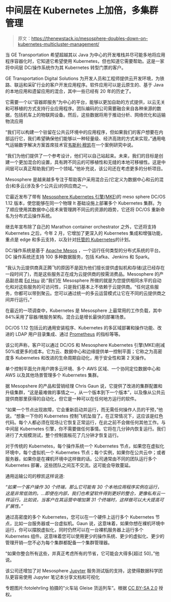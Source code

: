 # 中间层在 Kubernetes 上加倍，多集群管理

> 原文：<https://thenewstack.io/mesosphere-doubles-down-on-kubernetes-multicluster-management/>

当 GE Transportation 希望超越其以 Java 为中心的开发堆栈并尽可能多地将应用程序容器化时，它知道它希望使用 Kubernetes，但也知道它需要帮助。这是一家将中间层 DC/操作系统作为其 Kubernetes 转型门票的客户。

GE Transportation Digital Solutions 为开发人员和工程师提供云开发环境，为铁路、联运和采矿行业的客户开发应用程序。软件应用可以是云原生的、基于 Java 的本地应用和遗留应用的混合，其中一些已经有 20 年的历史了。

它需要一个以“容器即服务”为中心的平台，能够以更加自助的方式提供，以云无关和可移植的方式支持行业应用程序。团队编码的公司需要融合来自各种来源的数据，包括机车上的物联网设备。然后，这些数据将用于推动分析、网络优化和运输物流应用

“我们可以构建一个驻留在公共云环境中的应用程序，但如果我们的客户想要在内部运行它，我们希望确保他们能够以一种轻量级、经济高效的方式来实现，”通用电气运输数字解决方案首席技术官[韦斯利·穆凯](https://www.linkedin.com/in/wesleymukai/)在一个案例研究中说。

“我们为他们提供了一个参考设计，他们可以自己站起来。未来，我们的目标是创建一个更加混合的设置，具有跨不同云的可移植性和无缝的本地可移植性。这是中间层可以真正帮助我们的一个领域。”他补充说，该公司还在考虑更多的分析项目。

Mesosphere 是越来越多专注于帮助客户采用混合云(它定义为数据中心和云的混合)和多云(涉及多个公共云)的供应商之一。

它最近发布了带有 [Mesosphere Kubernetes 引擎(MKE)](https://mesosphere.com/blog/introducing-mesosphere-kubernetes-engine-mke/)的 meso sphere DC/OS 1.12 版本，使您能够在同一个物理 It 基础设施上部署多个 Kubernetes 集群。为了顺应使用其数据中心技术来管理跨不同云的资源的趋势，它还将 DC/OS 重新命名为分布式云操作系统。

继去年宣布除了自己的 Marathon container orchestrator 之外，它还将支持 Kubernetes 之后，今年 2 月，它增加了更深入的 Kubernetes 集成和增强功能，重点是 edge 和多云支持，以及针对[托管的 Kubernetes](/mesospheres-data-center-operating-system-will-offer-managed-kubernetes/)的计划。

DC/操作系统是基于 [Apache Mesos](http://mesos.apache.org/) ，一个运行任何类型的分布式系统的平台。DC 操作系统还支持 100 多种数据服务，包括 Kafka、Jenkins 和 Spark。

“我认为云提供商真正腾飞的原因不是因为他们擅长提供虚拟机和存储(这已经存在一段时间了)，而是这些服务正在成为云提供商的按需消费品。Mesosphere 的产品副总裁 [Ed Hsu](https://www.linkedin.com/in/edwardihsu/) 说:“我们在 Mesosphere 所做的就是为您提供相同水平的自动化和对这些服务的可访问性，只是我们基本上不依赖于云提供商。“任何这些服务，你都可以带到聚云。您可以通过统一的多云运营模式让它在不同的云提供商之间并行运行。”

在最近的一项调查中，Kubernetes 是 Mesosphere 上最常用的工作负载，其中 84%采用了容器/微服务架构。混合云是增长最快的部署场景。

DC/OS 1.12 包括云的通用安装程序、Kubernetes 的多区域部署和操作功能、改进的 LDAP 用户目录集成、通过 [Prometheus](https://prometheus.io/) 的指标等等。

该公司声称，客户可以通过 DC/OS 和 Mesosphere Kubernetes 引擎(MKE)削减 50%或更多的成本。它为云、数据中心和边缘提供单一控制平面；它称之为高密度多 Kubernetes 和改进的生命周期自动化，用于安全性和第 2 天操作。

单个控制平面允许用户跨多云环境、多个 AWS 区域、一个协同定位数据中心和 AWS 以及其他场景管理多个 Kubernetes 集群。

据 Mesopshere 的产品和营销经理 Chris Gaun 说，它提供了改进的集群配置和升级集群，“这是最难做的事情之一，从一个版本到下一个版本”，以及像从公共云提供商那里获得的自动化，但它是一种可以在任何地方运行的软件。

“如果一个节点出现故障，它会重新启动并运行，而无需任何操作人员的干预，”他说。“想象一下你的 Kubernetes 控制飞机坠毁了。在正常情况下，这应该是红色代码。每个人都必须在现场让它恢复正常运行，在此之前不会做任何其他工作。与中间层 Kubernetes 引擎，你不需要做任何事情。它将在几分钟内恢复运行。我们进行了大规模测试，整个控制面板花了几分钟才恢复运行。

对于传统的 Kubernetes，每个操作系统一个 Kubernetes 节点，如果您在虚拟化环境中，每个虚拟机一个 Kubernetes 节点；每个实例，如果你在公共云中；或者服务器，如果你是在裸机环境中这样做的话。公司通常由不同的团队运行多个 Kubernetes 部署，这些团队之间互不交流。这可能会导致蔓延。

通用运输公司的穆凯这样说道:

*“如果一个客户操作 30 个终端，那么它可能有 30 个本地应用程序实例在运行，这是非常低效的。…即使在内部，我们也希望软件得到更好的整合，更像私有云一样运行。比如说，当客户在其运营中增加第 31 个终端时，这样做可以大大提高可扩展性。”*

通过高密度的多个 Kubernetes，您可以在一个硬件上运行多个 Kubernetes 节点，比如一台服务器或一台虚拟机。Gaun 说，这意味着，如果你想在裸机环境中运行，你可以摆脱虚拟化，同时仍然可以在一台裸机服务器上运行多个 Kubernetes 组件。这意味着您可以使用更少的操作系统、更少的虚拟化、更少的管理开销—您不必为每个集群都配备一个集群管理器。

“如果你整合所有这些，并真正考虑所有的节省，它可能会大得多[超过 50]，”他说。

该公司还增加了对 Mesosphere [Jupyter](http://jupyter.org/) 服务测试版的支持，这使得数据科学团队更容易使用 Jupyter 笔记本分享文档和可视化

专题图片:fotolehrling 拍摄的“火车站 Gleise 货运列车”。根据 [CC BY-SA 2.0](https://creativecommons.org/licenses/by/2.0/) 授权。

<svg xmlns:xlink="http://www.w3.org/1999/xlink" viewBox="0 0 68 31" version="1.1"><title>Group</title> <desc>Created with Sketch.</desc></svg>